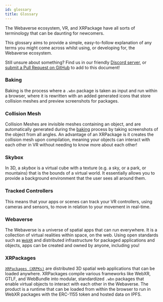 ```yaml
---
id: glossary
title: Glossary
---
```


The Webaverse ecosystem, VR, and XRPackage have all sorts of terminology that can be daunting for newcomers.

This glossary aims to provide a simple, easy-to-follow explanation of any terms you might come across whilst using, or developing for, the Webaverse ecosystem.

Still unsure about something? Find us in our friendly [Discord server](https://discord.gg/MQNUGgB), or [submit a Pull Request on GitHub](https://github.com/webaverse/docs) to add to this document!

### Baking

Baking is the process where a `.wbn` package is taken as input and run within a browser, where it is rewritten with an added generated icons that store collision meshes and preview screenshots for packages.

### Collision Mesh

Collision Meshes are invisible meshes containing an object, and are automatically generated during the [baking](#baking) process by taking screenshots of the object from all angles. An advantage of an XRPackage is it creates the collision mesh upon compilation, meaning your objects can interact with each other in VR without needing to know more about each other!

### Skybox

In 3D, a _skybox_ is a virtual cube with a texture (e.g. a sky, or a park, or mountains) that is the bounds of a virtual world. It essentially allows you to provide a background environment that the user sees all around them.

### Tracked Controllers

This means that your apps or scenes can track your VR controllers, using cameras and sensors, to move in relation to your movement in real-time.

### Webaverse

The Webaverse is a universe of spatial apps that can run everywhere. It is a collection of virtual realities within space, on the web. Using open standards such as [`WebXR`](./dev-guides/5-webxr-overview.md) and distributed infrastructure for packaged applications and objects, apps can be created and owned by anyone, including you!

### XRPackages

[`XRPackages (XRPKs)`](./dev-guides/1-xrpackage-overview.md) are distributed 3D spatial web applications that can be loaded anywhere. XRPackages compile various frameworks like WebXR, GTLF, and WebBundle into modular, standardized `.wbn` packages that enable virtual objects to interact with each other in the Webaverse. The product is a runtime that can be loaded from within the browser to run in WebXR packages with the ERC-1155 token and hosted data on IPFS.
